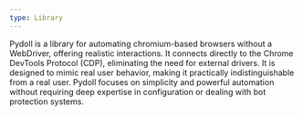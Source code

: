 ```yaml
---
type: Library
---
```


Pydoll is a library for automating chromium-based browsers without a WebDriver, offering realistic interactions. It connects directly to the Chrome DevTools Protocol (CDP), eliminating the need for external drivers. It is designed to mimic real user behavior, making it practically indistinguishable from a real user. Pydoll focuses on simplicity and powerful automation without requiring deep expertise in configuration or dealing with bot protection systems.